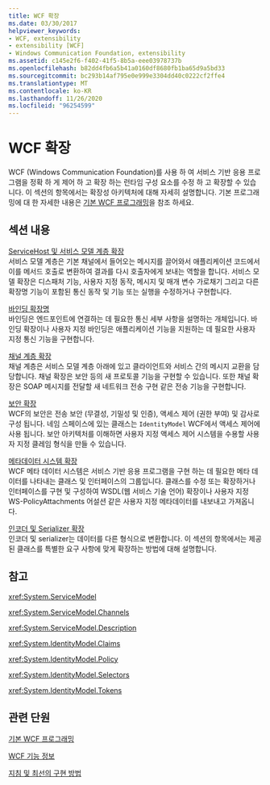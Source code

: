 ```yaml
---
title: WCF 확장
ms.date: 03/30/2017
helpviewer_keywords:
- WCF, extensibility
- extensibility [WCF]
- Windows Communication Foundation, extensibility
ms.assetid: c145e2f6-f402-41f5-8b5a-eee03978737b
ms.openlocfilehash: b82dd4fb6a5b41a0160df8680fb1ba65d9a5bd33
ms.sourcegitcommit: bc293b14af795e0e999e3304dd40c0222cf2ffe4
ms.translationtype: MT
ms.contentlocale: ko-KR
ms.lasthandoff: 11/26/2020
ms.locfileid: "96254599"
---
```

# <a name="extending-wcf"></a>WCF 확장

WCF (Windows Communication Foundation)를 사용 하 여 서비스 기반 응용 프로그램을 정확 하 게 제어 하 고 확장 하는 런타임 구성 요소를 수정 하 고 확장할 수 있습니다. 이 섹션의 항목에서는 확장성 아키텍처에 대해 자세히 설명합니다. 기본 프로그래밍에 대 한 자세한 내용은 [기본 WCF 프로그래밍](../basic-wcf-programming.md)을 참조 하세요.  
  
## <a name="in-this-section"></a>섹션 내용  

 [ServiceHost 및 서비스 모델 계층 확장](extending-servicehost-and-the-service-model-layer.md)  
 서비스 모델 계층은 기본 채널에서 들어오는 메시지를 끌어와서 애플리케이션 코드에서 이를 메서드 호출로 변환하여 결과를 다시 호출자에게 보내는 역할을 합니다.  서비스 모델 확장은 디스패처 기능, 사용자 지정 동작, 메시지 및 매개 변수 가로채기 그리고 다른 확장명 기능이 포함된 통신 동작 및 기능 또는 실행을 수정하거나 구현합니다.  
  
 [바인딩 확장명](extending-bindings.md)  
 바인딩은 엔드포인트에 연결하는 데 필요한 통신 세부 사항을 설명하는 개체입니다. 바인딩 확장이나 사용자 지정 바인딩은 애플리케이션 기능을 지원하는 데 필요한 사용자 지정 통신 기능을 구현합니다.  
  
 [채널 계층 확장](extending-the-channel-layer.md)  
 채널 계층은 서비스 모델 계층 아래에 있고 클라이언트와 서비스 간의 메시지 교환을 담당합니다. 채널 확장은 보안 등의 새 프로토콜 기능을 구현할 수 있습니다. 또한 채널 확장은 SOAP 메시지를 전달할 새 네트워크 전송 구현 같은 전송 기능을 구현합니다.  
  
 [보안 확장](extending-security.md)  
 WCF의 보안은 전송 보안 (무결성, 기밀성 및 인증), 액세스 제어 (권한 부여) 및 감사로 구성 됩니다. 네임 스페이스에 있는 클래스는 `IdentityModel` WCF에서 액세스 제어에 사용 됩니다. 보안 아키텍처를 이해하면 사용자 지정 액세스 제어 시스템을 수용할 사용자 지정 클레임 형식을 만들 수 있습니다.  
  
 [메타데이터 시스템 확장](extending-the-metadata-system.md)  
 WCF 메타 데이터 시스템은 서비스 기반 응용 프로그램을 구현 하는 데 필요한 메타 데이터를 나타내는 클래스 및 인터페이스의 그룹입니다. 클래스를 수정 또는 확장하거나 인터페이스를 구현 및 구성하여 WSDL(웹 서비스 기술 언어) 확장이나 사용자 지정 WS-PolicyAttachments 어설션 같은 사용자 지정 메타데이터를 내보내고 가져옵니다.  
  
 [인코더 및 Serializer 확장](extending-encoders-and-serializers.md)  
 인코더 및 serializer는 데이터를 다른 형식으로 변환합니다. 이 섹션의 항목에서는 제공된 클래스를 특별한 요구 사항에 맞게 확장하는 방법에 대해 설명합니다.  
  
## <a name="reference"></a>참고  

 <xref:System.ServiceModel>  
  
 <xref:System.ServiceModel.Channels>  
  
 <xref:System.ServiceModel.Description>  
  
 <xref:System.IdentityModel.Claims>  
  
 <xref:System.IdentityModel.Policy>  
  
 <xref:System.IdentityModel.Selectors>  
  
 <xref:System.IdentityModel.Tokens>  
  
## <a name="related-sections"></a>관련 단원  

 [기본 WCF 프로그래밍](../basic-wcf-programming.md)  
  
 [WCF 기능 정보](../feature-details/index.md)  
  
 [지침 및 최선의 구현 방법](../guidelines-and-best-practices.md)
